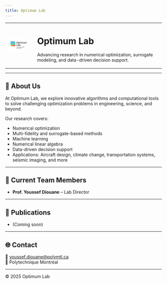 ```yaml
---
title: Optimum Lab
---
```


<!-- Logo on the left with lab name -->
<table>
  <tr>
    <td>
      <img src="assets/images/LogoOptimum.png" alt="Optimum Lab Logo" width="150">
    </td>
    <td style="vertical-align: middle; padding-left: 15px;">
      <h1>Optimum Lab</h1>
      <p>Advancing research in numerical optimization, surrogate modeling, and data-driven decision support.</p>
    </td>
  </tr>
</table>

---

## 🔬 About Us  
At Optimum Lab, we explore innovative algorithms and computational tools to solve challenging optimization problems in engineering, science, and beyond.  

Our research covers:  

- Numerical optimization
- Multi-fidelity and surrogate-based methods  
- Machine learning
- Numerical linear algebra 
- Data-driven decision support
- Applications: Aircraft design, climate change, transportation systems, seismic imaging, and more

---

## 👥 Current Team Members  
- **Prof. Youssef Diouane** – Lab Director  

---

## 📄 Publications  
- (Coming soon)

---

## 🌐 Contact  
📧 [youssef.diouane@polymtl.ca](mailto:youssef.diouane@polymtl.ca)  
📍 Polytechnique Montréal  

---

© 2025 Optimum Lab
